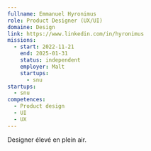 ```yaml
---
fullname: Emmanuel Hyronimus
role: Product Designer (UX/UI)
domaine: Design
link: https://www.linkedin.com/in/hyronimus
missions:
  - start: 2022-11-21
    end: 2025-01-31
    status: independent
    employer: Malt
    startups:
      - snu
startups:
  - snu
competences:
  - Product design
  - UI
  - UX
---
```

Designer élevé en plein air.